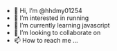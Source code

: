 - 👋 Hi, I’m @hhdmy01254
- 👀 I’m interested in running
- 🌱 I’m currently learning javascript
- 💞️ I’m looking to collaborate on 
- 📫 How to reach me ...

<!---
hhdmy01254/hhdmy01254 is a ✨ special ✨ repository because its `README.md` (this file) appears on your GitHub profile.
You can click the Preview link to take a look at your changes.
--->
